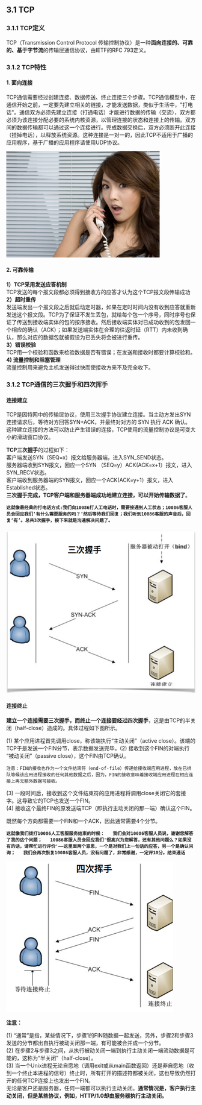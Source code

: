 ## 3.1 TCP

### 3.1.1 TCP定义

TCP（Transmission Control Protocol 传输控制协议）是一种**面向连接的、可靠的、基于字节流**的传输层通信协议，由IETF的RFC 793定义。

### 3.1.2 TCP特性

#### 1. 面向连接

TCP通信需要经过创建连接、数据传送、终止连接三个步骤。TCP通信模型中，在通信开始之前，一定要先建立相关的链接，才能发送数据，类似于生活中，"打电话"。通信双方必须先建立连接（打通电话）才能进行数据的传输（交流），双方都必须为该连接分配必要的系统内核资源，以管理连接的状态和连接上的传输。双方间的数据传输都可以通过这一个连接进行。完成数据交换后，双方必须断开此连接（挂掉电话），以释放系统资源。这种连接是一对一的，因此TCP不适用于广播的应用程序，基于广播的应用程序请使用UDP协议。

![](/assets/dadianhua.png)

#### 2. 可靠传输

**1）TCP采用发送应答机制**  
TCP发送的每个报文段都必须得到接收方的应答才认为这个TCP报文段传输成功  
**2）超时重传**  
发送端发出一个报文段之后就启动定时器，如果在定时时间内没有收到应答就重新发送这个报文段。TCP为了保证不发生丢包，就给每个包一个序号，同时序号也保证了传送到接收端实体的包的按序接收。然后接收端实体对已成功收到的包发回一个相应的确认（ACK）；如果发送端实体在合理的往返时延（RTT）内未收到确认，那么对应的数据包就被假设为已丢失将会被进行重传。  
**3）错误校验**  
TCP用一个校验和函数来检验数据是否有错误；在发送和接收时都要计算校验和。  
**4\) 流量控制和阻塞管理**  
流量控制用来避免主机发送得过快而使接收方来不及完全收下。

### 3.1.2 TCP通信的三次握手和四次挥手

#### 连接建立

TCP是因特网中的传输层协议，使用三次握手协议建立连接。当主动方发出SYN连接请求后，等待对方回答SYN+ACK，并最终对对方的 SYN 执行 ACK 确认。这种建立连接的方法可以防止产生错误的连接，TCP使用的流量控制协议是可变大小的滑动窗口协议。 

**TCP三次握手**的过程如下：  
客户端发送SYN（SEQ=x）报文给服务器端，进入SYN\_SEND状态。  
服务器端收到SYN报文，回应一个SYN （SEQ=y）ACK\(ACK=x+1）报文，进入SYN\_RECV状态。  
客户端收到服务器端的SYN报文，回应一个ACK\(ACK=y+1）报文，进入Established状态。  
**三次握手完成，TCP客户端和服务器端成功地建立连接，可以开始传输数据了**。

**`这就像最经典的打电话方式:我们向10086打人工电话时，需要接通到人工状态；10086客服人员会回应我们‘有什么需要服务的吗？’然后等待我们回复；我们听到10086客服的声音后，回复‘有’。总共3次握手，接下来就是沟通解决问题了。`**

#### ![](/assets/tcp_sanciwoshou.png)

#### 连接终止

**建立一个连接需要三次握手，而终止一个连接要经过四次握手**，这是由TCP的半关闭（half-close）造成的。具体过程如下图所示。

\(1\) 某个应用进程首先调用close，称该端执行“主动关闭”（active close）。该端的TCP于是发送一个FIN分节，表示数据发送完毕。\(2\) 接收到这个FIN的对端执行 “被动关闭”（passive close），这个FIN由TCP确认。

`注意：FIN的接收也作为一个文件结束符（end-of-file）传递给接收端应用进程，放在已排队等候该应用进程接收的任何其他数据之后，因为，FIN的接收意味着接收端应用进程在相应连接上再无额外数据可接收。`

\(3\) 一段时间后，接收到这个文件结束符的应用进程将调用close关闭它的套接字。这导致它的TCP也发送一个FIN。  
\(4\) 接收这个最终FIN的原发送端TCP（即执行主动关闭的那一端）确认这个FIN。

既然每个方向都需要一个FIN和一个ACK，因此通常需要4个分节。

**`这就像我们拨打10086人工客服服务结束的时候：  
我们会对10086客服人员说，谢谢您解答了我的这个问题；  
10086客服人员会回应我们'很高兴为您解答，还有其他问题么？如果没有的话，请帮忙进行评价'——这里面两个意思，一个是对我们上一句话的应答，另一个是确认问询；  
我们会再次恢复10086客服人员，没有问题了，非常感谢，一定评10分。结束通话`**

![](/assets/tcp_sicihuishou.png)

**注意：**

\(1\) “通常”是指，某些情况下，步骤1的FIN随数据一起发送，另外，步骤2和步骤3发送的分节都出自执行被动关闭那一端，有可能被合并成一个分节。  
\(2\) 在步骤2与步骤3之间，从执行被动关闭一端到执行主动关闭一端流动数据是可能的，这称为“半关闭”（half-close）。  
\(3\) 当一个Unix进程无论自愿地（调用exit或从main函数返回）还是非自愿地（收到一个终止本进程的信号）终止时，所有打开的描述符都被关闭，这也导致仍然打开的任何TCP连接上也发出一个FIN。  
无论是客户还是服务器，任何一端都可以执行主动关闭。**通常情况是，客户执行主动关闭，但是某些协议，例如，HTTP/1.0却由服务器执行主动关闭。**





